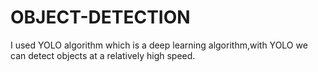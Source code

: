 # OBJECT-DETECTION
I used YOLO algorithm which is a deep learning algorithm,with YOLO we can detect objects at a relatively high speed.
